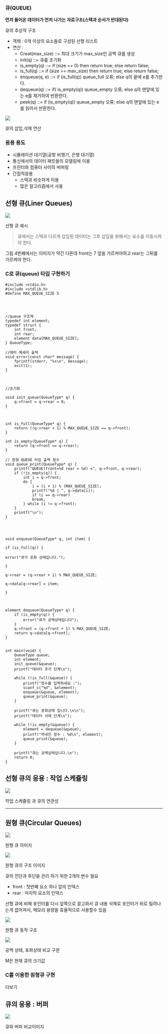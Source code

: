 
### 큐(QUEUE)

**먼저 들어온 데이터가 먼저 나가는 자료구조(스택과 순서가 반대된다)**

큐의 추상적 구조

-   객체 : 0개 이상의 요소들로 구성된 선형 리스트
-   연산 :
    -   Creat(max_size) ::= 최대 크기가 max_size인 공백 큐를 생성
    -   init(q) ::= 큐를 초기화
    -   is_empty(q) ::= if (size == 0) then return true; else return false;
    -   is_full(q) ::= if (size == max_size) then return true; else return false;
    -   enqueue(q, e) ::= if (is_full(q)) queue_full 오류; else q의 끝에 e를 추가한다.
    -   dequeue(q) ::= if( is_empty(q)) queue_empty 오류; else q의 맨앞에 있는 e를 제거하여 반환한다.
    -   peek(q) ::= if (is_empty(q)) queue_empty 오류; else q의 맨앞에 있는 e를 읽어서 반환한다.

![](assets/images/img-34.png)

큐의 삽입,삭제 연산

### 응용 용도

-   시뮬레이션 대기열(공항 비행기, 은행 대기열)
-   통신에서의 데이터 패킷들의 모델링에 이용
-   프린터와 컴퓨터 사이의 버퍼링
-   간접적응용  
    -   스택과 비슷하게 이용
    -   많은 알고리즘에서 사용

## 선형 큐(Liner Queues)

![](assets/images/img-40.png)

선형 큐 예시

> 큐에서는 스택과 다르게 삽입된 데이터는 그후 삽입을 위해서는 요소를 이동시켜야 한다.

그림 4번째에서는 이미지가 약간 다른데 front는 7 앞을 가르켜야하고 rear는 그뒤를 가르켜야 한다.

### C로 큐(queue) 타입 구현하기


```
#include <stdio.h>
#include <stdlib.h>
#define MAX_QUEUE_SIZE 5

  
  

//queue 구조체
typedef int element;
typedef struct {
	int front;
	int rear;
	element data[MAX_QUEUE_SIZE];
} QueueType;

//에러 메세지 출력
void error(const char* message) {
	fprintf(stderr, "%s\n", message);
	exit(1);
}

  

//초기화

void init_queue(QueueType* q) {
	q->front = q->rear = 0;
}

  

int is_full(QueueType* q) {
	return ((q->rear + 1) % MAX_QUEUE_SIZE == q->front);
}

int is_empty(QueueType* q) {
	return (q->front == q->rear);
}

// 원형 QUEUE 타입 출력 함수
void queue_print(QueueType* q) {
	printf("QUEUE(front=%d rear = %d) =", q->front, q->rear);
	if (!is_empty(q)) {
		int i = q->front;
		do {
			i = (i + 1) % (MAX_QUEUE_SIZE);
			printf("%d | ", q->data[i]);
			if (i == q->rear)
			break;
		} while (i != q->front);
	}
	printf("\n");
}

  
  

void enqueue(QueueType* q, int item) {

if (is_full(q)) {

error("큐가 포화 상태입니다.");

}

q->rear = (q->rear + 1) % MAX_QUEUE_SIZE;

q->data[q->rear] = item;

}

  

element dequeue(QueueType* q) {
	if (is_empty(q)) {
		error("큐가 공백상태입니다");
	}
	q->front = (q->front + 1) % MAX_QUEUE_SIZE;
	return q->data[q->front];
}


int main(void) {
	QueueType queue;
	int element;
	init_queue(&queue);
	printf("데이터 추가 단계\n");
	
	while (!is_full(&queue)) {
		printf("정수를 입력하세요 :");
		scanf_s("%d", &element);
		enqueue(&queue, element);
		queue_print(&queue);
	}
	
	printf("큐는 포화상태 입니다.\n\n");
	printf("데이터 삭제 단계\n");
	
	while (!is_empty(&queue)) {
		element = dequeue(&queue);
		printf("꺼내진 정수 : %d\n", element);
		queue_print(&queue);
	}
	
	printf("큐는 공백상태입니다.\n");
	return 0;
}

```



## 선형 큐의 응용 : 작업 스케쥴링

![](assets/images/img-33.png)

작업 스케쥴링 과 큐의 연관성

---

## 원형 큐(Circular Queues)

![](assets/images/img-39.png)

원형 큐 이미지

![](assets/images/img-37.png)

원형 큐의 구조 이미지

큐의 전단과 후단을 관리 하기 위한 2개의 변수 필요

-   front : 첫번째 요소 하나 앞의 인덱스
-   rear : 마지막 요소의 인덱스

선형 큐에 비해 포인터를 다시 앞쪽으로 끌고와서 큐 내용 삭제로 포인터가 뒤로 밀려나는게 없어져서, 메모리 용량을 효율적으로 사용할수 있음

![](assets/images/img-36.png)

원형 큐 동작 구조

![](assets/images/img-35.png)

공백 상태, 포화상태 비교 구문

M은 현재 큐의 크기값

### C를 이용한 원형큐 구현

더보기

## 큐의 응용 : 버퍼

![](assets/images/img-38.png)

큐와 버퍼 비교이미지